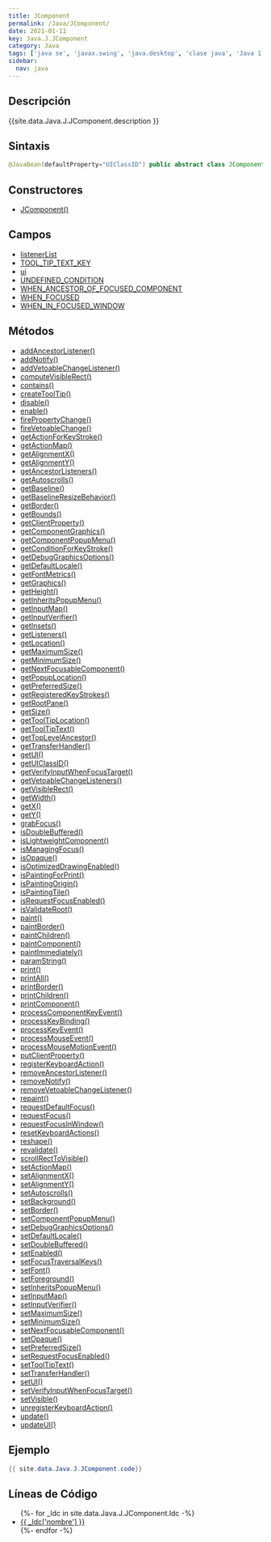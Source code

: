 ```yaml
---
title: JComponent
permalink: /Java/JComponent/
date: 2021-01-11
key: Java.J.JComponent
category: Java
tags: ['java se', 'javax.swing', 'java.desktop', 'clase java', 'Java 1.2']
sidebar: 
  nav: java
---
```


## Descripción
{{site.data.Java.J.JComponent.description }}

## Sintaxis
~~~java
@JavaBean(defaultProperty="UIClassID") public abstract class JComponent extends Container implements Serializable
~~~

## Constructores
* [JComponent()](/Java/JComponent/JComponent/)

## Campos
* [listenerList](/Java/JComponent/listenerList)
* [TOOL_TIP_TEXT_KEY](/Java/JComponent/TOOL_TIP_TEXT_KEY)
* [ui](/Java/JComponent/ui)
* [UNDEFINED_CONDITION](/Java/JComponent/UNDEFINED_CONDITION)
* [WHEN_ANCESTOR_OF_FOCUSED_COMPONENT](/Java/JComponent/WHEN_ANCESTOR_OF_FOCUSED_COMPONENT)
* [WHEN_FOCUSED](/Java/JComponent/WHEN_FOCUSED)
* [WHEN_IN_FOCUSED_WINDOW](/Java/JComponent/WHEN_IN_FOCUSED_WINDOW)

## Métodos
* [addAncestorListener()](/Java/JComponent/addAncestorListener)
* [addNotify()](/Java/JComponent/addNotify)
* [addVetoableChangeListener()](/Java/JComponent/addVetoableChangeListener)
* [computeVisibleRect()](/Java/JComponent/computeVisibleRect)
* [contains()](/Java/JComponent/contains)
* [createToolTip()](/Java/JComponent/createToolTip)
* [disable()](/Java/JComponent/disable)
* [enable()](/Java/JComponent/enable)
* [firePropertyChange()](/Java/JComponent/firePropertyChange)
* [fireVetoableChange()](/Java/JComponent/fireVetoableChange)
* [getActionForKeyStroke()](/Java/JComponent/getActionForKeyStroke)
* [getActionMap()](/Java/JComponent/getActionMap)
* [getAlignmentX()](/Java/JComponent/getAlignmentX)
* [getAlignmentY()](/Java/JComponent/getAlignmentY)
* [getAncestorListeners()](/Java/JComponent/getAncestorListeners)
* [getAutoscrolls()](/Java/JComponent/getAutoscrolls)
* [getBaseline()](/Java/JComponent/getBaseline)
* [getBaselineResizeBehavior()](/Java/JComponent/getBaselineResizeBehavior)
* [getBorder()](/Java/JComponent/getBorder)
* [getBounds()](/Java/JComponent/getBounds)
* [getClientProperty()](/Java/JComponent/getClientProperty)
* [getComponentGraphics()](/Java/JComponent/getComponentGraphics)
* [getComponentPopupMenu()](/Java/JComponent/getComponentPopupMenu)
* [getConditionForKeyStroke()](/Java/JComponent/getConditionForKeyStroke)
* [getDebugGraphicsOptions()](/Java/JComponent/getDebugGraphicsOptions)
* [getDefaultLocale()](/Java/JComponent/getDefaultLocale)
* [getFontMetrics()](/Java/JComponent/getFontMetrics)
* [getGraphics()](/Java/JComponent/getGraphics)
* [getHeight()](/Java/JComponent/getHeight)
* [getInheritsPopupMenu()](/Java/JComponent/getInheritsPopupMenu)
* [getInputMap()](/Java/JComponent/getInputMap)
* [getInputVerifier()](/Java/JComponent/getInputVerifier)
* [getInsets()](/Java/JComponent/getInsets)
* [getListeners()](/Java/JComponent/getListeners)
* [getLocation()](/Java/JComponent/getLocation)
* [getMaximumSize()](/Java/JComponent/getMaximumSize)
* [getMinimumSize()](/Java/JComponent/getMinimumSize)
* [getNextFocusableComponent()](/Java/JComponent/getNextFocusableComponent)
* [getPopupLocation()](/Java/JComponent/getPopupLocation)
* [getPreferredSize()](/Java/JComponent/getPreferredSize)
* [getRegisteredKeyStrokes()](/Java/JComponent/getRegisteredKeyStrokes)
* [getRootPane()](/Java/JComponent/getRootPane)
* [getSize()](/Java/JComponent/getSize)
* [getToolTipLocation()](/Java/JComponent/getToolTipLocation)
* [getToolTipText()](/Java/JComponent/getToolTipText)
* [getTopLevelAncestor()](/Java/JComponent/getTopLevelAncestor)
* [getTransferHandler()](/Java/JComponent/getTransferHandler)
* [getUI()](/Java/JComponent/getUI)
* [getUIClassID()](/Java/JComponent/getUIClassID)
* [getVerifyInputWhenFocusTarget()](/Java/JComponent/getVerifyInputWhenFocusTarget)
* [getVetoableChangeListeners()](/Java/JComponent/getVetoableChangeListeners)
* [getVisibleRect()](/Java/JComponent/getVisibleRect)
* [getWidth()](/Java/JComponent/getWidth)
* [getX()](/Java/JComponent/getX)
* [getY()](/Java/JComponent/getY)
* [grabFocus()](/Java/JComponent/grabFocus)
* [isDoubleBuffered()](/Java/JComponent/isDoubleBuffered)
* [isLightweightComponent()](/Java/JComponent/isLightweightComponent)
* [isManagingFocus()](/Java/JComponent/isManagingFocus)
* [isOpaque()](/Java/JComponent/isOpaque)
* [isOptimizedDrawingEnabled()](/Java/JComponent/isOptimizedDrawingEnabled)
* [isPaintingForPrint()](/Java/JComponent/isPaintingForPrint)
* [isPaintingOrigin()](/Java/JComponent/isPaintingOrigin)
* [isPaintingTile()](/Java/JComponent/isPaintingTile)
* [isRequestFocusEnabled()](/Java/JComponent/isRequestFocusEnabled)
* [isValidateRoot()](/Java/JComponent/isValidateRoot)
* [paint()](/Java/JComponent/paint)
* [paintBorder()](/Java/JComponent/paintBorder)
* [paintChildren()](/Java/JComponent/paintChildren)
* [paintComponent()](/Java/JComponent/paintComponent)
* [paintImmediately()](/Java/JComponent/paintImmediately)
* [paramString()](/Java/JComponent/paramString)
* [print()](/Java/JComponent/print)
* [printAll()](/Java/JComponent/printAll)
* [printBorder()](/Java/JComponent/printBorder)
* [printChildren()](/Java/JComponent/printChildren)
* [printComponent()](/Java/JComponent/printComponent)
* [processComponentKeyEvent()](/Java/JComponent/processComponentKeyEvent)
* [processKeyBinding()](/Java/JComponent/processKeyBinding)
* [processKeyEvent()](/Java/JComponent/processKeyEvent)
* [processMouseEvent()](/Java/JComponent/processMouseEvent)
* [processMouseMotionEvent()](/Java/JComponent/processMouseMotionEvent)
* [putClientProperty()](/Java/JComponent/putClientProperty)
* [registerKeyboardAction()](/Java/JComponent/registerKeyboardAction)
* [removeAncestorListener()](/Java/JComponent/removeAncestorListener)
* [removeNotify()](/Java/JComponent/removeNotify)
* [removeVetoableChangeListener()](/Java/JComponent/removeVetoableChangeListener)
* [repaint()](/Java/JComponent/repaint)
* [requestDefaultFocus()](/Java/JComponent/requestDefaultFocus)
* [requestFocus()](/Java/JComponent/requestFocus)
* [requestFocusInWindow()](/Java/JComponent/requestFocusInWindow)
* [resetKeyboardActions()](/Java/JComponent/resetKeyboardActions)
* [reshape()](/Java/JComponent/reshape)
* [revalidate()](/Java/JComponent/revalidate)
* [scrollRectToVisible()](/Java/JComponent/scrollRectToVisible)
* [setActionMap()](/Java/JComponent/setActionMap)
* [setAlignmentX()](/Java/JComponent/setAlignmentX)
* [setAlignmentY()](/Java/JComponent/setAlignmentY)
* [setAutoscrolls()](/Java/JComponent/setAutoscrolls)
* [setBackground()](/Java/JComponent/setBackground)
* [setBorder()](/Java/JComponent/setBorder)
* [setComponentPopupMenu()](/Java/JComponent/setComponentPopupMenu)
* [setDebugGraphicsOptions()](/Java/JComponent/setDebugGraphicsOptions)
* [setDefaultLocale()](/Java/JComponent/setDefaultLocale)
* [setDoubleBuffered()](/Java/JComponent/setDoubleBuffered)
* [setEnabled()](/Java/JComponent/setEnabled)
* [setFocusTraversalKeys()](/Java/JComponent/setFocusTraversalKeys)
* [setFont()](/Java/JComponent/setFont)
* [setForeground()](/Java/JComponent/setForeground)
* [setInheritsPopupMenu()](/Java/JComponent/setInheritsPopupMenu)
* [setInputMap()](/Java/JComponent/setInputMap)
* [setInputVerifier()](/Java/JComponent/setInputVerifier)
* [setMaximumSize()](/Java/JComponent/setMaximumSize)
* [setMinimumSize()](/Java/JComponent/setMinimumSize)
* [setNextFocusableComponent()](/Java/JComponent/setNextFocusableComponent)
* [setOpaque()](/Java/JComponent/setOpaque)
* [setPreferredSize()](/Java/JComponent/setPreferredSize)
* [setRequestFocusEnabled()](/Java/JComponent/setRequestFocusEnabled)
* [setToolTipText()](/Java/JComponent/setToolTipText)
* [setTransferHandler()](/Java/JComponent/setTransferHandler)
* [setUI()](/Java/JComponent/setUI)
* [setVerifyInputWhenFocusTarget()](/Java/JComponent/setVerifyInputWhenFocusTarget)
* [setVisible()](/Java/JComponent/setVisible)
* [unregisterKeyboardAction()](/Java/JComponent/unregisterKeyboardAction)
* [update()](/Java/JComponent/update)
* [updateUI()](/Java/JComponent/updateUI)

## Ejemplo
~~~java
{{ site.data.Java.J.JComponent.code}}
~~~

## Líneas de Código
<ul>
{%- for _ldc in site.data.Java.J.JComponent.ldc -%}
   <li>
       <a href="{{_ldc['url'] }}">{{ _ldc['nombre'] }}</a>
   </li>
{%- endfor -%}
</ul>
